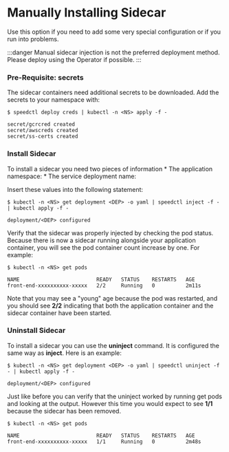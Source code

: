 
# Manually Installing Sidecar

Use this option if you need to add some very special configuration or if you
run into problems.

:::danger
Manual sidecar injection is not the preferred deployment method. Please deploy using the Operator if possible.&#x20;
:::

### Pre-Requisite: secrets

The sidecar containers need additional secrets to be downloaded. Add the secrets to your namespace with:

```
$ speedctl deploy creds | kubectl -n <NS> apply -f -

secret/gcrcred created
secret/awscreds created
secret/ss-certs created
```

### Install Sidecar

To install a sidecar you need two pieces of information * The application namespace: * The service deployment name:

Insert these values into the following statement:

```
$ kubectl -n <NS> get deployment <DEP> -o yaml | speedctl inject -f - | kubectl apply -f -

deployment/<DEP> configured
```

Verify that the sidecar was properly injected by checking the pod status. Because there is now a sidecar running alongside your application container, you will see the pod container count increase by one. For example:

```
$ kubectl -n <NS> get pods

NAME                         READY   STATUS    RESTARTS   AGE
front-end-xxxxxxxxxx-xxxxx   2/2     Running   0          2m11s
```

Note that you may see a "young" age because the pod was restarted, and you should see **2/2** indicating that both the application container and the sidecar container have been started.

### Uninstall Sidecar

To install a sidecar you can use the **uninject** command. It is configured the same way as **inject**. Here is an example:

```
$ kubectl -n <NS> get deployment <DEP> -o yaml | speedctl uninject -f - | kubectl apply -f -

deployment/<DEP> configured
```

Just like before you can verify that the uninject worked by running get pods and looking at the output. However this time you would expect to see **1/1** because the sidecar has been removed.

```
$ kubectl -n <NS> get pods

NAME                         READY   STATUS    RESTARTS   AGE
front-end-xxxxxxxxxx-xxxxx   1/1     Running   0          2m48s
```
